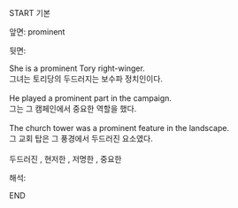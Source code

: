 START
기본

앞면:
prominent


뒷면:
<div>She is a prominent Tory right-winger. </div><div><div>그녀는 토리당의 두드러지는 보수파 정치인이다.</div></div><div><br></div><div><div>He played a prominent part in the campaign. </div><div><div>그는 그 캠페인에서 중요한 역할을 했다.</div></div></div><div><br></div><div><div>The church tower was a prominent feature in the landscape. </div><div><div>그 교회 탑은 그 풍경에서 두드러진 요소였다.</div></div></div><div><br></div>
<div>두드러진 , 현저한 , 저명한 , 중요한</div>


해석:

END